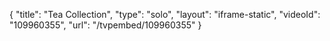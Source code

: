{
    "title": "Tea Collection",
    "type": "solo",
    "layout": "iframe-static",
    "videoId": "109960355",
    "url": "\/tvpembed\/109960355"
}